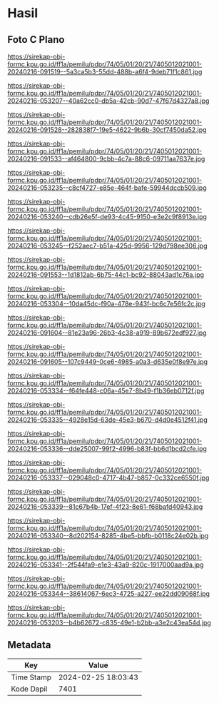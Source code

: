 # Hasil

## Foto C Plano

https://sirekap-obj-formc.kpu.go.id/ff1a/pemilu/pdpr/74/05/01/20/21/7405012021001-20240216-091519--5a3ca5b3-55dd-488b-a6f4-9deb71f1c861.jpg

https://sirekap-obj-formc.kpu.go.id/ff1a/pemilu/pdpr/74/05/01/20/21/7405012021001-20240216-053207--40a62cc0-db5a-42cb-90d7-47f67d4327a8.jpg

https://sirekap-obj-formc.kpu.go.id/ff1a/pemilu/pdpr/74/05/01/20/21/7405012021001-20240216-091528--282838f7-19e5-4622-9b6b-30cf7450da52.jpg

https://sirekap-obj-formc.kpu.go.id/ff1a/pemilu/pdpr/74/05/01/20/21/7405012021001-20240216-091533--af464800-9cbb-4c7a-88c6-09711aa7637e.jpg

https://sirekap-obj-formc.kpu.go.id/ff1a/pemilu/pdpr/74/05/01/20/21/7405012021001-20240216-053235--c8cf4727-e85e-464f-bafe-59944dccb509.jpg

https://sirekap-obj-formc.kpu.go.id/ff1a/pemilu/pdpr/74/05/01/20/21/7405012021001-20240216-053240--cdb26e5f-de93-4c45-9150-e3e2c9f8913e.jpg

https://sirekap-obj-formc.kpu.go.id/ff1a/pemilu/pdpr/74/05/01/20/21/7405012021001-20240216-053245--f252aec7-b51a-425d-9956-129d798ee306.jpg

https://sirekap-obj-formc.kpu.go.id/ff1a/pemilu/pdpr/74/05/01/20/21/7405012021001-20240216-091553--1d1812ab-6b75-44c1-bc92-88043ad1c76a.jpg

https://sirekap-obj-formc.kpu.go.id/ff1a/pemilu/pdpr/74/05/01/20/21/7405012021001-20240216-053304--10da45dc-f90a-478e-943f-bc6c7e56fc2c.jpg

https://sirekap-obj-formc.kpu.go.id/ff1a/pemilu/pdpr/74/05/01/20/21/7405012021001-20240216-091604--81e23a96-26b3-4c38-a919-89b672edf927.jpg

https://sirekap-obj-formc.kpu.go.id/ff1a/pemilu/pdpr/74/05/01/20/21/7405012021001-20240216-091605--107c9449-0ce6-4985-a0a3-d635e0f8e97e.jpg

https://sirekap-obj-formc.kpu.go.id/ff1a/pemilu/pdpr/74/05/01/20/21/7405012021001-20240216-053334--f64fe448-c06a-45e7-8b49-f1b36eb0712f.jpg

https://sirekap-obj-formc.kpu.go.id/ff1a/pemilu/pdpr/74/05/01/20/21/7405012021001-20240216-053335--4928e15d-63de-45e3-b670-d4d0e4512f41.jpg

https://sirekap-obj-formc.kpu.go.id/ff1a/pemilu/pdpr/74/05/01/20/21/7405012021001-20240216-053336--dde25007-99f2-4996-b83f-bb6d1bcd2cfe.jpg

https://sirekap-obj-formc.kpu.go.id/ff1a/pemilu/pdpr/74/05/01/20/21/7405012021001-20240216-053337--029048c0-4717-4b47-b857-0c332ce6550f.jpg

https://sirekap-obj-formc.kpu.go.id/ff1a/pemilu/pdpr/74/05/01/20/21/7405012021001-20240216-053339--81c67b4b-17ef-4f23-8e61-f68bafd40943.jpg

https://sirekap-obj-formc.kpu.go.id/ff1a/pemilu/pdpr/74/05/01/20/21/7405012021001-20240216-053340--8d202154-8285-4be5-bbfb-b0118c24e02b.jpg

https://sirekap-obj-formc.kpu.go.id/ff1a/pemilu/pdpr/74/05/01/20/21/7405012021001-20240216-053341--2f544fa9-e1e3-43a9-820c-1917000aad9a.jpg

https://sirekap-obj-formc.kpu.go.id/ff1a/pemilu/pdpr/74/05/01/20/21/7405012021001-20240216-053344--38614067-6ec3-4725-a227-ee22dd09068f.jpg

https://sirekap-obj-formc.kpu.go.id/ff1a/pemilu/pdpr/74/05/01/20/21/7405012021001-20240216-053203--b4b62672-c835-49e1-b2bb-a3e2c43ea54d.jpg


## Metadata

| Key        | Value               |
| ---------- | ------------------- |
| Time Stamp | 2024-02-25 18:03:43 |
| Kode Dapil | 7401                |



